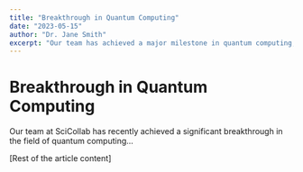 ```yaml
---
title: "Breakthrough in Quantum Computing"
date: "2023-05-15"
author: "Dr. Jane Smith"
excerpt: "Our team has achieved a major milestone in quantum computing, paving the way for more stable qubits."
---
```


# Breakthrough in Quantum Computing

Our team at SciCollab has recently achieved a significant breakthrough in the field of quantum computing...

[Rest of the article content]